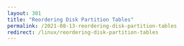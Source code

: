 ```yaml
---
layout: 301
title: "Reordering Disk Partition Tables"
permalink: /2021-08-13-reordering-disk-partition-tables
redirect: /linux/reordering-disk-partition-tables
---
```

